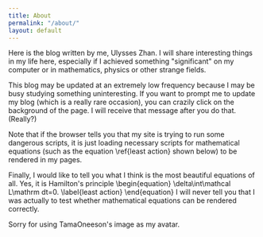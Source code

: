 ```yaml
---
title: About
permalink: "/about/"
layout: default
---
```


Here is the blog written by me, Ulysses Zhan.
I will share interesting things in my life here,
especially if I achieved something "significant" on my computer
or in mathematics, physics or other strange fields.

This blog may be updated at an extremely low frequency because
I may be busy studying something uninteresting.
If you want to prompt me to update my blog
(which is a really rare occasion),
you can crazily click on the background of the page.
I will receive that message after you do that. (Really?)

Note that if the browser tells you that my site is trying to run
some dangerous scripts, it is just loading necessary scripts for
mathematical equations
(such as the equation \ref{least action} shown below)
to be rendered in my pages.

Finally, I would like to tell you what I think is the most beautiful
equations of all.
Yes, it is Hamilton's principle
\begin{equation}
    \delta\int\mathcal L\mathrm dt=0.
    \label{least action}
\end{equation}
I will never tell you that I was actually to test whether
mathematical equations can be rendered correctly.

Sorry for using TamaOneeson's image as my avatar.
